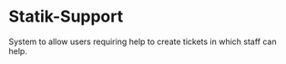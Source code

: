 Statik-Support
==============

System to allow users requiring help to create tickets in which staff can help.